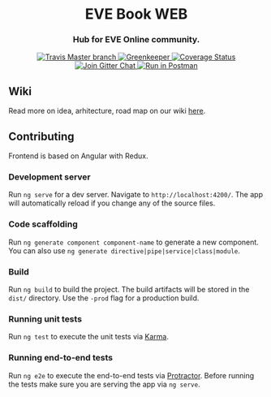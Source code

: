 <h1 align="center">
  EVE Book WEB
</h1>

<h3 align="center">Hub for EVE Online community.</h3>

<div align="center">
  <a target="_blank" href="https://travis-ci.org/evebook/web/">
    <img src="https://travis-ci.org/evebook/web.svg?branch=master" alt="Travis Master branch" />
  </a>
  <a target="_blank" href="https://greenkeeper.io/">
    <img src="https://badges.greenkeeper.io/evebook/api.svg" alt="Greenkeeper" />
  </a>
  <a target="_blank" href='https://coveralls.io/github/evebook/web?branch=master'>
    <img src='https://coveralls.io/repos/github/evebook/web/badge.svg?branch=master' alt='Coverage Status' />
  </a>
  <a target="_blank" href="https://gitter.im/EVE-Book/Lobby">
    <img src="https://badges.gitter.im/Join%20Chat.svg" alt="Join Gitter Chat" />
  </a>
    <a target="_blank" href="https://app.getpostman.com/run-collection/0c35360f3c057991a1ef">
      <img src="https://run.pstmn.io/button.svg" alt="Run in Postman" />
    </a>
</div>


## Wiki
Read more on idea, arhitecture, road map on our wiki [here](https://github.com/evebook/web/wiki/Idea).

## Contributing
Frontend is based on Angular with Redux. 

### Development server

Run `ng serve` for a dev server. Navigate to `http://localhost:4200/`. The app will automatically reload if you change any of the source files.

### Code scaffolding

Run `ng generate component component-name` to generate a new component. You can also use `ng generate directive|pipe|service|class|module`.

### Build

Run `ng build` to build the project. The build artifacts will be stored in the `dist/` directory. Use the `-prod` flag for a production build.

### Running unit tests

Run `ng test` to execute the unit tests via [Karma](https://karma-runner.github.io).

### Running end-to-end tests

Run `ng e2e` to execute the end-to-end tests via [Protractor](http://www.protractortest.org/).
Before running the tests make sure you are serving the app via `ng serve`.
